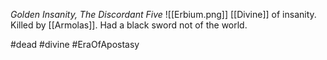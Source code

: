 *Golden Insanity, The Discordant Five*
![[Erbium.png]]
[[Divine]] of insanity. Killed by [[Armolas]]. Had a black sword not of the world.

#dead #divine #EraOfApostasy